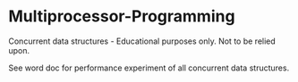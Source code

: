 # Multiprocessor-Programming
Concurrent data structures - Educational purposes only. Not to be relied upon.

See word doc for performance experiment of all concurrent data structures.
 
